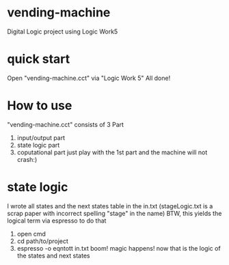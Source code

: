 # vending-machine
Digital Logic project using Logic Work5

# quick start
Open "vending-machine.cct" via "Logic Work 5"
All done!

# How to use
"vending-machine.cct" consists of 3 Part 
  1. input/output part
  2. state logic part
  3. coputational part
 just play with the 1st part and the machine will not crash:)

# state logic
I wrote all states and the next states table in the in.txt (stageLogic.txt is a scrap paper with incorrect spelling "stage" in the name)
BTW, this yields the logical term via espresso
to do that
  1. open cmd
  2. cd path/to/project
  3. espresso -o eqntott in.txt
  boom! magic happens! now that is the logic of the states and next states
